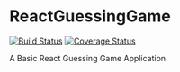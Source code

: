 # ReactGuessingGame
[![Build Status](https://travis-ci.org/BadAlgorithm/ReactGuessingGame.svg?branch=master)](https://travis-ci.org/BadAlgorithm/ReactGuessingGame)
[![Coverage Status](https://coveralls.io/repos/github/BadAlgorithm/ReactGuessingGame/badge.svg?branch=master)](https://coveralls.io/github/BadAlgorithm/ReactGuessingGame?branch=master)

A Basic React Guessing Game Application
